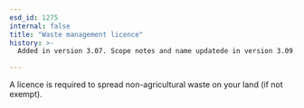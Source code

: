 ```yaml
---
esd_id: 1275
internal: false
title: "Waste management licence"
history: >-
  Added in version 3.07. Scope notes and name updatede in version 3.09. Name changed to 'Waste management licence' in version 4.00.

---
```


A licence is required to spread non-agricultural waste on your land (if not exempt).

